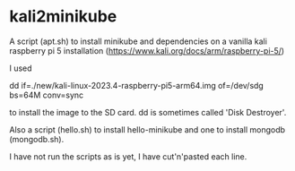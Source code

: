 # kali2minikube
A script (apt.sh) to install minikube and dependencies on a vanilla kali raspberry pi 5 installation (https://www.kali.org/docs/arm/raspberry-pi-5/)

I used

dd if=./new/kali-linux-2023.4-raspberry-pi5-arm64.img of=/dev/sdg bs=64M conv=sync

to install the image to the SD card. dd is sometimes called 'Disk Destroyer'.

Also a script (hello.sh) to install hello-minikube and one to install mongodb (mongodb.sh).

I have not run the scripts as is yet, I have cut'n'pasted each line.



